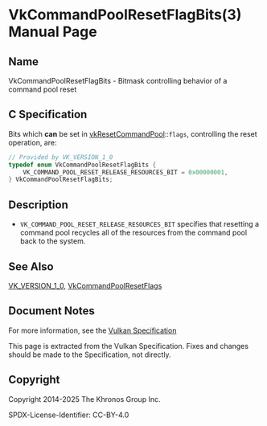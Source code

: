# VkCommandPoolResetFlagBits(3) Manual Page

## Name

VkCommandPoolResetFlagBits - Bitmask controlling behavior of a command pool reset



## [](#_c_specification)C Specification

Bits which **can** be set in [vkResetCommandPool](https://registry.khronos.org/vulkan/specs/latest/man/html/vkResetCommandPool.html)::`flags`, controlling the reset operation, are:

```c++
// Provided by VK_VERSION_1_0
typedef enum VkCommandPoolResetFlagBits {
    VK_COMMAND_POOL_RESET_RELEASE_RESOURCES_BIT = 0x00000001,
} VkCommandPoolResetFlagBits;
```

## [](#_description)Description

- `VK_COMMAND_POOL_RESET_RELEASE_RESOURCES_BIT` specifies that resetting a command pool recycles all of the resources from the command pool back to the system.

## [](#_see_also)See Also

[VK\_VERSION\_1\_0](https://registry.khronos.org/vulkan/specs/latest/man/html/VK_VERSION_1_0.html), [VkCommandPoolResetFlags](https://registry.khronos.org/vulkan/specs/latest/man/html/VkCommandPoolResetFlags.html)

## [](#_document_notes)Document Notes

For more information, see the [Vulkan Specification](https://registry.khronos.org/vulkan/specs/latest/html/vkspec.html#VkCommandPoolResetFlagBits)

This page is extracted from the Vulkan Specification. Fixes and changes should be made to the Specification, not directly.

## [](#_copyright)Copyright

Copyright 2014-2025 The Khronos Group Inc.

SPDX-License-Identifier: CC-BY-4.0